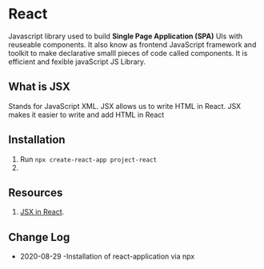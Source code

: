 # React

Javascript library used to build **Single Page Application (SPA)** UIs with reuseable components.
It also know as frontend JavaScript framework and toolkit to make declarative smalll pieces of code called components.
It is efficient and fexible javaScript JS Library.



## What is JSX

Stands for JavaScript XML. JSX allows us to write HTML in React. JSX makes it easier to write and add HTML in React

## Installation

  1. Run `npx create-react-app project-react`
  2.

## Resources

  1. [JSX in React](https://www.w3schools.com/react/react_jsx.asp).

## Change Log

- 2020-08-29
  -Installation of react-application via npx